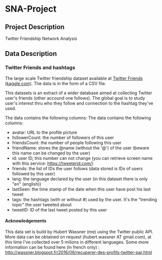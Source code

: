 # SNA-Project


## Project Description
Twitter Friendship Network Analysis




## Data Description
### Twitter Friends and hashtags

The large scale Twitter friendship dataset available at [Twitter Friends (kaggle.com)](https://www.kaggle.com/datasets/hwassner/TwitterFriends/data). The data is in the form of a CSV file. 

This datasets is an extract of a wider database aimed at collecting Twitter user's friends (other accound one follows). The global goal is to study user's interest thru who they follow and connection to the hashtag they've used.

The data contains the following columns:
The data contains the following columns:
- avatar: URL to the profile picture
- followerCount: the number of followers of this user
- friendsCount: the number of people following this user
- friendName: stores the @name (without the '@') of the user (beware this name can be changed by the user)
- id: user ID, this number can not change (you can retrieve screen name with this service: https://tweeterid.com/)
- friends: the list of IDs the user follows (data stored is IDs of users followed by this user)
- lang: the language declared by the user (in this dataset there is only "en" (english))
- lastSeen: the time stamp of the date when this user have post his last tweet
- tags: the hashtags (with or without #) used by the user. It's the "trending topic" the user tweeted about
- tweetID: ID of the last tweet posted by this user

#### Acknowledgements
This data set is build by Hubert Wassner (me) using the Twitter public API. More data can be obtained on request (hubert.wassner AT gmail.com), at this time I've collected over 5 milions in different languages. Some more information can be found here (in french only) : http://wassner.blogspot.fr/2016/06/recuperer-des-profils-twitter-par.html